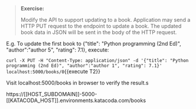 > **Exercise:**
>
> Modify the API to support updating to a book.
> Application may send a HTTP PUT request to the endpoint to update a book. 
> The updated book data in JSON will be sent in the body of the HTTP request.


E.g. To update the first book to {"title": "Python programming (2nd Ed)", "author":"author 5", "rating": 7.1}, execute:

`curl -X PUT -H "Content-Type: application/json" -d '{"title": "Python programming (2nd Ed)", "author":"author 1", "rating": 7.1}' localhost:5000/books/0`{{execute T2}}

Visit localhost:5000/books in browser to verify the result.s

https://[[HOST_SUBDOMAIN]]-5000-[[KATACODA_HOST]].environments.katacoda.com/books 
	
	